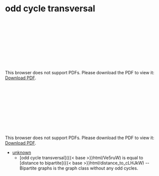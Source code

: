 # odd cycle transversal




<object data="../local_Ve5ruW.pdf" type="application/pdf" width="100%" height="480px"><embed src="../local_Ve5ruW.pdf"><p>This browser does not support PDFs. Please download the PDF to view it: <a href="../local_Ve5ruW.pdf">Download PDF</a>.</p></embed></object>


<object data="../inclusions_Ve5ruW.pdf" type="application/pdf" width="100%" height="480px"><embed src="../inclusions_Ve5ruW.pdf"><p>This browser does not support PDFs. Please download the PDF to view it: <a href="../inclusions_Ve5ruW.pdf">Download PDF</a>.</p></embed></object>

*  [unknown](#)
    * [odd cycle transversal]({{< base >}}html/Ve5ruW) is equal to [distance to bipartite]({{< base >}}html/distance_to_cLHJkW) -- Bipartite graphs is the graph class without any odd cycles.